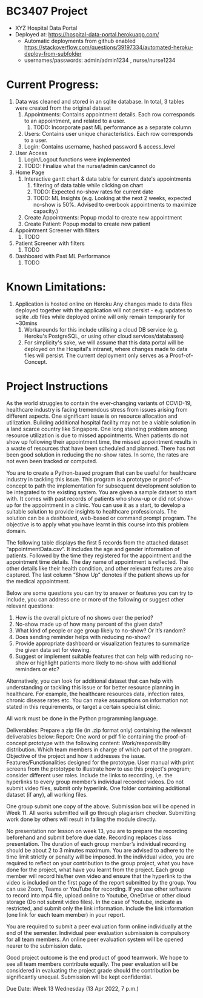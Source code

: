 # BC3407 Project

- XYZ Hospital Data Portal
- Deployed at: https://hospital-data-portal.herokuapp.com/
    - Automatic deployments from github
      enabled https://stackoverflow.com/questions/39197334/automated-heroku-deploy-from-subfolder
    - usernames/passwords: admin/admin1234 , nurse/nurse1234

# Current Progress:

1. Data was cleaned and stored in an sqlite database. In total, 3 tables were created from the original dataset
    1. Appointments: Contains appointment details. Each row corresponds to an appointment, and related to a user.
        1. TODO: Incorporate past ML performance as a separate column
    2. Users: Contains user unique characteristics. Each row corresponds to a user.
    3. Login: Contains username, hashed password & access_level
2. User Access
    1. Login/Logout functions were implemented
    2. TODO: Finalize what the nurse/admin can/cannot do
3. Home Page
    1. Interactive gantt chart & data table for current date's appointments
        1. filtering of data table while clicking on chart
        2. TODO: Expected no-show rates for current date
        3. TODO: ML Insights (e.g. Looking at the next 2 weeks, expected no-show is 50%. Advised to overbook
           appointments to maximize capacity.)
    2. Create Appointments: Popup modal to create new appointment
    3. Create Patient: Popup modal to create new patient
4. Appointment Screener with filters
    1. TODO
5. Patient Screener with filters
    1. TODO
6. Dashboard with Past ML Performance
    1. TODO

# Known Limitations:

1. Application is hosted online on Heroku Any changes made to data files deployed together with the application will not
   persist - e.g. updates to sqlite .db files while deployed online will only remain temporarily for ~30mins
    1. Workarounds for this include utilising a cloud DB service (e.g. Heroku's PostgreSQL, or using other cloud
       services/databases)
    2. For simplicity's sake, we will assume that this data portal will be deployed on the Hospital's intranet, where
       changes made to data files will persist. The current deployment only serves as a Proof-of-Concept.

# Project Instructions

As the world struggles to contain the ever-changing variants of COVID-19, healthcare industry is facing tremendous
stress from issues arising from different aspects. One significant issue is on resource allocation and utilization.
Building additional hospital facility may not be a viable solution in a land scarce country like Singapore. One long
standing problem among resource utilization is due to missed appointments. When patients do not show up following their
appointment time, the missed appointment results in a waste of resources that have been scheduled and planned. There has
not been good solution in reducing the no-show rates. In some, the rates are not even been tracked or computed.

You are to create a Python-based program that can be useful for healthcare industry in tackling this issue. This program
is a prototype or proof-of-concept to path the implementation for subsequent development solution to be integrated to
the existing system. You are given a sample dataset to start with. It comes with past records of patients who show-up or
did not show-up for the appointment in a clinic. You can use it as a start, to develop a suitable solution to provide
insights to healthcare professionals. The solution can be a dashboard, web-based or command prompt program. The
objective is to apply what you have learnt in this course into this problem domain.

The following table displays the first 5 records from the attached dataset “appointmentData.csv”. It includes the age
and gender information of patients. Followed by the time they registered for the appointment and the appointment time
details. The day name of appointment is reflected. The other details like their health condition, and other relevant
features are also captured. The last column “Show Up” denotes if the patient shows up for the medical appointment.

Below are some questions you can try to answer or features you can try to include, you can address one or more of the
following or suggest other relevant questions:

1. How is the overall picture of no shows over the period?
2. No-show made up of how many percent of the given data?
3. What kind of people or age group likely to no-show? Or it’s random?
5. Does sending reminder helps with reducing no-show?
6. Provide appropriate dashboard or visualization features to summarize the given data set for viewing.
7. Suggest or implement suitable features that can help with reducing no-show or highlight patients more likely to
   no-show with additional reminders or etc?

Alternatively, you can look for additional dataset that can help with understanding or tackling this issue or for better
resource planning in healthcare. For example, the healthcare resources data, infection rates, chronic disease rates etc.
You can make assumptions on information not stated in this requirements, or target a certain specialist clinic.

All work must be done in the Python programming language.

Deliverables:
Prepare a zip file (in .zip format only) containing the relevant deliverables below:
Report: One word or pdf file containing the proof-of-concept prototype with the following content:
Work/responsibility distribution. Which team members in charge of which part of the program. Objective of the project
and how it addresses the issue. Features/Functionalities designed for the prototype. User manual with print screens from
the prototype to illustrate how to use this project's program; consider different user roles. Include the links to
recording, i,e. the hyperlinks to every group member’s individual recorded videos. Do not submit video files, submit
only hyperlink. One folder containing additional dataset (if any), all working files.

One group submit one copy of the above. Submission box will be opened in Week 11. All works submitted will go through
plagiarism checker. Submitting work done by others will result in failing the module directly.

No presentation nor lesson on week 13, you are to prepare the recording beforehand and submit before due date. Recording
replaces class presentation. The duration of each group member’s individual recording should be about 2 to 3 minutes
maximum. You are advised to adhere to the time limit strictly or penalty will be imposed. In the individual video, you
are required to reflect on your contribution to the group project, what you have done for the project, what have you
learnt from the project. Each group member will record his/her own video and ensure that the hyperlink to the video is
included on the first page of the report submitted by the group. You can use Zoom, Teams or YouTube for recording. If
you use other software to record into mp4 file, upload online to Youtube, OneDrive or other cloud storage (Do not submit
video files). In the case of Youtube, indicate as restricted, and submit only the link information. Include the link
information (one link for each team member) in your report.

You are required to submit a peer evaluation form online individually at the end of the semester. Individual peer
evaluation submission is compulsory for all team members. An online peer evaluation system will be opened nearer to the
submission date.

Good project outcome is the end product of good teamwork. We hope to see all team members contribute equally. The peer
evaluation will be considered in evaluating the project grade should the contribution be significantly unequal.
Submission will be kept confidential.

Due Date:
Week 13 Wednesday (13 Apr 2022, 7 p.m.)